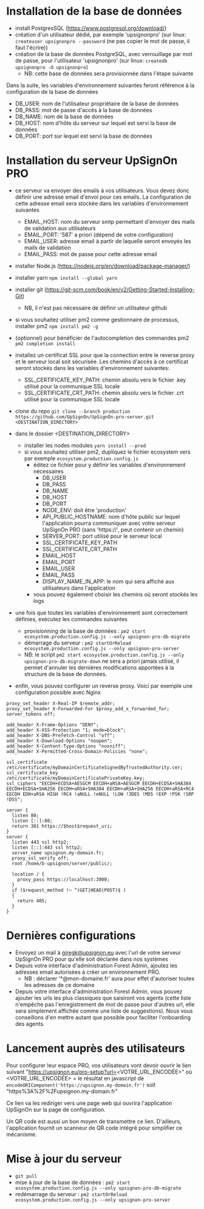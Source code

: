 # Installation de la base de données

- install PostgresSQL (https://www.postgresql.org/download/)
- création d'un utilisateur dédié, par exemple 'upsignonpro' (sur linux: `createuser upsignonpro --password` (ne pas copier le mot de passe, il faut l'écrire))
- création de la base de données PostgreSQL, avec verrouillage par mot de passe, pour l'utilisateur 'upsignonpro' (sur linux: `createdb upsignonpro -O upsignonpro`)
  - NB: cette base de données sera provisionnée dans l'étape suivante

Dans la suite, les variables d'environnement suivantes feront référence à la configuration de la base de données

- DB_USER: nom de l'utilisateur propriétaire de la base de données
- DB_PASS: mot de passe d'accès à la base de données
- DB_NAME: nom de la base de données
- DB_HOST: nom d'hôte du serveur sur lequel est servi la base de données
- DB_PORT: port sur lequel est servi la base de données

# Installation du serveur UpSignOn PRO

- ce serveur va envoyer des emails à vos utilisateurs. Vous devez donc définir une adresse email d'envoi pour ces emails. La configuration de cette adresse email sera stockée dans les variables d'environnement suivantes

  - EMAIL_HOST: nom du serveur smtp permettant d'envoyer des mails de validation aux utilisateurs
  - EMAIL_PORT: '587' a priori (dépend de votre configuration)
  - EMAIL_USER: adresse email à partir de laquelle seront envoyés les mails de validation
  - EMAIL_PASS: mot de passe pour cette adresse email

- installer Node.js (https://nodejs.org/en/download/package-manager/)
- installer yarn `npm install --global yarn`
- installer git (https://git-scm.com/book/en/v2/Getting-Started-Installing-Git)
  - NB, il n'est pas nécessaire de définir un utilisateur github
- si vous souhaitez utiliser pm2 comme gestionnaire de processus, installer pm2 `npm install pm2 -g`
- (optionnel) pour bénéficier de l'autocompletion des commandes pm2 `pm2 completion install`

- installez un certificat SSL pour que la connection entre le reverse proxy et le serveur local soit sécurisée. Les chemins d'accès à ce certificat seront stockés dans les variables d'environnement suivantes:

  - SSL_CERTIFICATE_KEY_PATH: chemin absolu vers le fichier .key utilisé pour la communique SSL locale
  - SSL_CERTIFICATE_CRT_PATH: chemin absolu vers le fichier .crt utilisé pour la communique SSL locale

- clone du repo `git clone --branch production https://github.com/UpSignOn/UpSignOn-pro-server.git <DESTINATION_DIRECTORY>`
- dans le dossier <DESTINATION_DIRECTORY>

  - installer les nodes modules `yarn install --prod`
  - si vous souhaitez utiliser pm2, dupliquez le fichier ecosystem vers par exemple `ecosystem.production.config.js`
    - éditez ce fichier pour y définir les variables d'environnement nécessaires
      - DB_USER
      - DB_PASS
      - DB_NAME
      - DB_HOST
      - DB_PORT
      - NODE_ENV: doit être 'production'
      - API_PUBLIC_HOSTNAME: nom d'hôte public sur lequel l'application pourra communiquer avec votre serveur UpSignOn PRO (sans 'https://', peut contenir un chemin)
      - SERVER_PORT: port utilisé pour le serveur local
      - SSL_CERTIFICATE_KEY_PATH
      - SSL_CERTIFICATE_CRT_PATH
      - EMAIL_HOST
      - EMAIL_PORT
      - EMAIL_USER
      - EMAIL_PASS
      - DISPLAY_NAME_IN_APP: le nom qui sera affiché aux utilisateurs dans l'application
    - vous pouvez également choisir les chemins où seront stockés les logs

- une fois que toutes les variables d'environnement sont correctement définies, exécutez les commandes suivantes

  - provisionning de la base de données : `pm2 start ecosystem.production.config.js --only upsignon-pro-db-migrate`
  - démarrage du serveur : `pm2 startOrReload ecosystem.production.config.js --only upsignon-pro-server`
  - NB: le script `pm2 start ecosystem.production.config.js --only upsignon-pro-db-migrate-down` ne sera a priori jamais utilisé, il permet d'annuler les dernières modifications apportées à la structure de la base de données.

- enfin, vous pouvez configurer un reverse proxy. Voici par exemple une configuration possible avec Nginx

```
proxy_set_header X-Real-IP $remote_addr;
proxy_set_header X-Forwarded-For $proxy_add_x_forwarded_for;
server_tokens off;

add_header X-Frame-Options "DENY";
add_header X-XSS-Protection "1; mode=block";
add_header X-DNS-Prefetch-Control "off";
add_header X-Download-Options "noopen";
add_header X-Content-Type-Options "nosniff";
add_header X-Permitted-Cross-Domain-Policies "none";

ssl_certificate /etc/certificate/myDomainCertificateSignedByTrustedAuthority.cer;
ssl_certificate_key /etc/certificate/myDomainCertificatePrivateKey.key;
ssl_ciphers "EECDH+ECDSA+AESGCM EECDH+aRSA+AESGCM EECDH+ECDSA+SHA384 EECDH+ECDSA+SHA256 EECDH+aRSA+SHA384 EECDH+aRSA+SHA256 EECDH+aRSA+RC4 EECDH EDH+aRSA HIGH !RC4 !aNULL !eNULL !LOW !3DES !MD5 !EXP !PSK !SRP !DSS";

server {
  listen 80;
  listen [::]:80;
  return 301 https://$host$request_uri;
}
server {
  listen 443 ssl http2;
  listen [::]:443 ssl http2;
  server_name upsignon.my-domain.fr;
  proxy_ssl_verify off;
  root /home/b-upsignon/server/public/;

  location / {
    proxy_pass https://localhost:3000;
  }
  if ($request_method !~ ^(GET|HEAD|POST)$ )
  {
    return 405;
  }
}
```

# Dernières configurations

- Envoyez un mail à giregk@upsignon.eu avec l'url de votre serveur UpSignOn PRO pour qu'elle soit déclarée dans nos systèmes
- Depuis votre interface d'administration Forest Admin, ajoutez les adresses email autorisées à créer un environnement PRO.
  - NB : déclarer '\*@mon-domaine.fr' aura pour effet d'autoriser toutes les adresses de ce domaine
- Depuis votre interface d'administration Forest Admin, vous pouvez ajouter les urls les plus classiques que saisiront vos agents (cette liste n'empêche pas l'enregistrement de mot de passe pour d'autres url, elle sera simplement affichée comme une liste de suggestions). Nous vous conseillons d'en mettre autant que possible pour faciliter l'onboarding des agents.

# Lancement auprès des utilisateurs

Pour configurer leur espace PRO, vos utilisateurs vont devoir ouvrir le lien suivant
"https://upsignon.eu/pro-setup?url=<VOTRE_URL_ENCODÉE>" où
<VOTRE_URL_ENCODÉE> = le résultat en javascript de `encodeURIComponent('https://upsignon.my-domain.fr')` soit "https%3A%2F%2Fupsignon.my-domain.fr"

Ce lien va les rediriger vers une page web qui ouvrira l'application UpSignOn sur la page de configuration.

Un QR code est aussi un bon moyen de transmettre ce lien. D'ailleurs, l'application fournit un scanneur de QR code intégré pour simplifier ce mécanisme.

# Mise à jour du serveur

- `git pull`
- mise à jour de la base de données : `pm2 start ecosystem.production.config.js --only upsignon-pro-db-migrate`
- redémarrage du serveur : `pm2 startOrReload ecosystem.production.config.js --only upsignon-pro-server`
